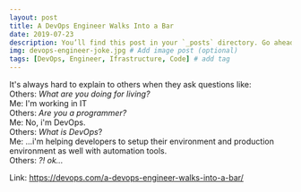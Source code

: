 ```yaml
---
layout: post
title: A DevOps Engineer Walks Into a Bar
date: 2019-07-23
description: You’ll find this post in your `_posts` directory. Go ahead and edit it and re-build the site to see your changes. # Add post description (optional)
img: devops-engineer-joke.jpg # Add image post (optional)
tags: [DevOps, Engineer, Ifrastructure, Code] # add tag
---
```



It's always hard to explain to others when they ask questions like:  
Others: *What are you doing for living?*  
Me: I'm working in IT  
Others: *Are you a programmer?*  
Me: No, i'm DevOps.   
Others: *What is DevOps*?  
Me: ...i'm helping developers to setup their environment and production environment as well with automation tools.  
Others: *?! ok...*  


Link: https://devops.com/a-devops-engineer-walks-into-a-bar/